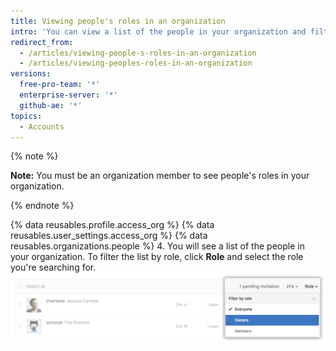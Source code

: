 ```yaml
---
title: Viewing people's roles in an organization
intro: 'You can view a list of the people in your organization and filter by their role. For more information on organization roles, see "[Permission levels for an organization](/articles/permission-levels-for-an-organization)."'
redirect_from:
  - /articles/viewing-people-s-roles-in-an-organization
  - /articles/viewing-peoples-roles-in-an-organization
versions:
  free-pro-team: '*'
  enterprise-server: '*'
  github-ae: '*'
topics:
  - Accounts
---
```

{% note %}

**Note:** You must be an organization member to see people's roles in your organization.

{% endnote %}

{% data reusables.profile.access_org %}
{% data reusables.user_settings.access_org %}
{% data reusables.organizations.people %}
4. You will see a list of the people in your organization. To filter the list by role, click **Role** and select the role you're searching for.
  ![click-role](/assets/images/help/organizations/view-list-of-people-in-org-by-role.png)
